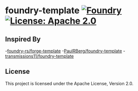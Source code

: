 # foundry-template [![Foundry][foundry-badge]][foundry] [![License: Apache 2.0][license-badge]][license]

[foundry]: https://getfoundry.sh/
[foundry-badge]: https://img.shields.io/badge/Foundry-Built%20with%20Foundry-informational
[license]: https://opensource.org/license/apache-2-0/
[license-badge]: https://img.shields.io/badge/License-Apache--2.0-informational

## Inspired By
-[foundry-rs/forge-template](https://github.com/foundry-rs/forge-template)
-[PaulRBerg/foundry-template](https://github.com/PaulRBerg/foundry-template)
-[transmissions11/foundry-template](https://github.com/transmissions11/foundry-template)

## License

This project is licensed under the Apache License, Version 2.0.
